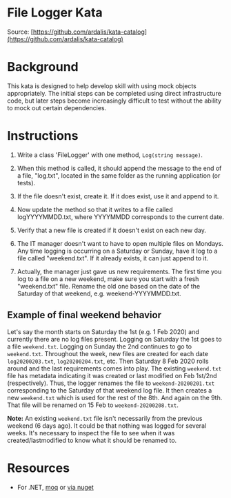File Logger Kata
================

Source: [https://github.com/ardalis/kata-catalog](https://github.com/ardalis/kata-catalog)

# Background

This kata is designed to help develop skill with using mock objects appropriately. The initial steps can be completed using direct infrastructure code, but later steps become increasingly difficult to test without the ability to mock out certain dependencies.

# Instructions

1. Write a class 'FileLogger' with one method, ``Log(string message)``.

1. When this method is called, it should append the message to the end of a file, "log.txt", located in the same folder as the running application (or tests).

1. If the file doesn't exist, create it. If it does exist, use it and append to it.

1. Now update the method so that it writes to a file called logYYYYMMDD.txt, where YYYYMMDD corresponds to the current date.

1. Verify that a new file is created if it doesn't exist on each new day.

1. The IT manager doesn't want to have to open multiple files on Mondays. Any time logging is occurring on a Saturday or Sunday, have it log to a file called "weekend.txt". If it already exists, it can just append to it.

1. Actually, the manager just gave us new requirements. The first time you log to a file on a new weekend, make sure you start with a fresh "weekend.txt" file. Rename the old one based on the date of the Saturday of that weekend, e.g. weekend-YYYYMMDD.txt.

## Example of final weekend behavior

Let's say the month starts on Saturday the 1st (e.g. 1 Feb 2020) and currently there are no log files present. Logging on Saturday the 1st goes to a file `weekend.txt`. Logging on Sunday the 2nd continues to go to `weekend.txt`. Throughout the week, new files are created for each date `log20200203.txt`, `log20200204.txt`, etc. Then Saturday 8 Feb 2020 rolls around and the last requirements comes into play. The existing `weekend.txt` file has metadata indicating it was created or last modified on Feb 1st/2nd (respectively). Thus, the logger renames the file to `weekend-20200201.txt` corresponding to the Saturday of that weekend log file. It then creates a new `weekend.txt` which is used for the rest of the 8th. And again on the 9th. That file will be renamed on 15 Feb to `weekend-20200208.txt`.

**Note:** An existing `weekend.txt` file isn't necessarily from the previous weekend (6 days ago). It could be that nothing was logged for several weeks. It's necessary to inspect the file to see when it was created/lastmodified to know what it should be renamed to.

# Resources

- For .NET, [moq](https://github.com/moq/moq) or [via nuget](https://www.nuget.org/packages/Moq)
